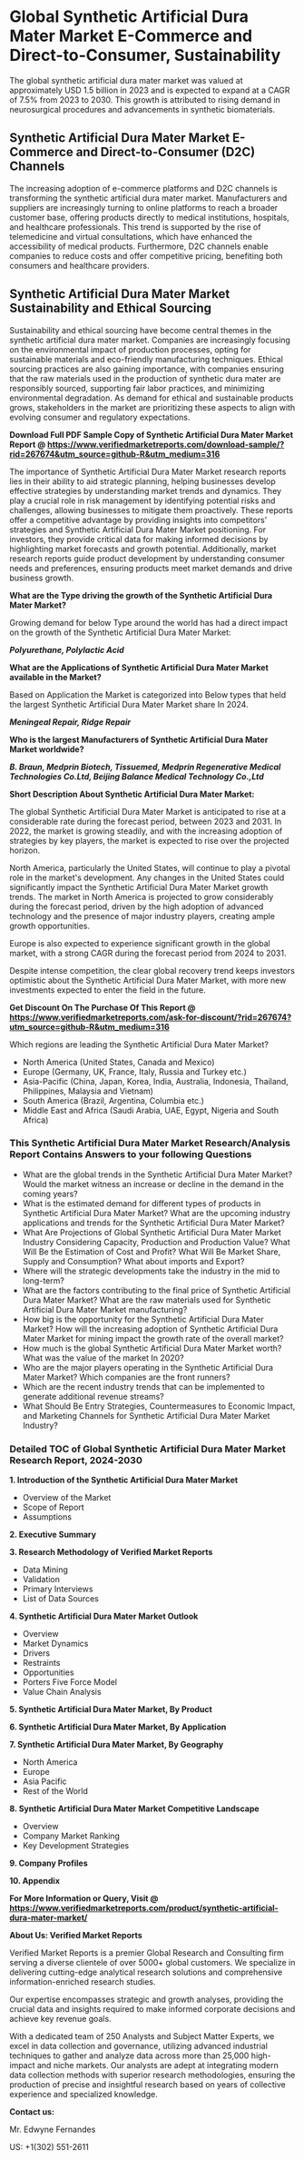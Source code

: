 <h1>Global Synthetic Artificial Dura Mater Market E-Commerce and Direct-to-Consumer, Sustainability</h1><p class=""><p>The global synthetic artificial dura mater market was valued at approximately USD 1.5 billion in 2023 and is expected to expand at a CAGR of 7.5% from 2023 to 2030. This growth is attributed to rising demand in neurosurgical procedures and advancements in synthetic biomaterials.</p><h2>Synthetic Artificial Dura Mater Market E-Commerce and Direct-to-Consumer (D2C) Channels</h2><p>The increasing adoption of e-commerce platforms and D2C channels is transforming the synthetic artificial dura mater market. Manufacturers and suppliers are increasingly turning to online platforms to reach a broader customer base, offering products directly to medical institutions, hospitals, and healthcare professionals. This trend is supported by the rise of telemedicine and virtual consultations, which have enhanced the accessibility of medical products. Furthermore, D2C channels enable companies to reduce costs and offer competitive pricing, benefiting both consumers and healthcare providers.</p><h2>Synthetic Artificial Dura Mater Market Sustainability and Ethical Sourcing</h2><p>Sustainability and ethical sourcing have become central themes in the synthetic artificial dura mater market. Companies are increasingly focusing on the environmental impact of production processes, opting for sustainable materials and eco-friendly manufacturing techniques. Ethical sourcing practices are also gaining importance, with companies ensuring that the raw materials used in the production of synthetic dura mater are responsibly sourced, supporting fair labor practices, and minimizing environmental degradation. As demand for ethical and sustainable products grows, stakeholders in the market are prioritizing these aspects to align with evolving consumer and regulatory expectations.</p></p><p class=""><strong>Download Full PDF Sample Copy of Synthetic Artificial Dura Mater Market Report @ <a href="https://www.verifiedmarketreports.com/download-sample/?rid=267674&utm_source=github-R&utm_medium=316" target="_blank">https://www.verifiedmarketreports.com/download-sample/?rid=267674&utm_source=github-R&utm_medium=316</a></strong></p><p>The importance of&nbsp;Synthetic Artificial Dura Mater Market research reports lies in their ability to aid strategic planning, helping businesses develop effective strategies by understanding market trends and dynamics. They play a crucial role in risk management by identifying potential risks and challenges, allowing businesses to mitigate them proactively. These reports offer a competitive advantage by providing insights into competitors' strategies and Synthetic Artificial Dura Mater Market positioning. For investors, they provide critical data for making informed decisions by highlighting market forecasts and growth potential. Additionally, market research reports guide product development by understanding consumer needs and preferences, ensuring products meet market demands and drive business growth.</p><p><strong>What are the&nbsp;Type driving the growth of the Synthetic Artificial Dura Mater Market?</strong></p><p id="" class="">Growing demand for below Type around the world has had a direct impact on the growth of the Synthetic Artificial Dura Mater Market:</p><p class=""><em><strong>Polyurethane, Polylactic Acid</strong></em></p><p class=""><strong>What are the&nbsp;Applications&nbsp;of Synthetic Artificial Dura Mater Market available in the Market?</strong></p><p id="" class="">Based on Application the Market is categorized into Below types that held the largest Synthetic Artificial Dura Mater Market share In 2024.</p><p class=""><em><strong>Meningeal Repair, Ridge Repair</strong></em></p><p class=""><strong>Who is the largest Manufacturers of Synthetic Artificial Dura Mater Market worldwide?</strong></p><p><em><strong>B. Braun, Medprin Biotech, Tissuemed, Medprin Regenerative Medical Technologies Co.Ltd, Beijing Balance Medical Technology Co.,Ltd</strong></em></p><p id="" class=""><strong>Short Description About Synthetic Artificial Dura Mater Market:</strong></p><p>The global Synthetic Artificial Dura Mater Market is anticipated to rise at a considerable rate during the forecast period, between 2023 and 2031. In 2022, the market is growing steadily, and with the increasing adoption of strategies by key players, the market is expected to rise over the projected horizon.</p><p>North America, particularly the United States, will continue to play a pivotal role in the market's development. Any changes in the United States could significantly impact the Synthetic Artificial Dura Mater Market growth trends. The market in North America is projected to grow considerably during the forecast period, driven by the high adoption of advanced technology and the presence of major industry players, creating ample growth opportunities.</p><p>Europe is also expected to experience significant growth in the global market, with a strong CAGR during the forecast period from 2024 to 2031.</p><p>Despite intense competition, the clear global recovery trend keeps investors optimistic about the Synthetic Artificial Dura Mater Market, with more new investments expected to enter the field in the future.</p><p id="" class=""><strong>Get Discount On The Purchase Of This Report @ <a href="https://www.verifiedmarketreports.com/ask-for-discount/?rid=267674?utm_source=github-R&utm_medium=316" target="_blank">https://www.verifiedmarketreports.com/ask-for-discount/?rid=267674?utm_source=github-R&utm_medium=316</a></strong></p><p class="">Which regions are leading the Synthetic Artificial Dura Mater Market?</p><ul><li>North America (United States, Canada and Mexico)</li><li>Europe (Germany, UK, France, Italy, Russia and Turkey etc.)</li><li>Asia-Pacific (China, Japan, Korea, India, Australia, Indonesia, Thailand, Philippines, Malaysia and Vietnam)</li><li>South America (Brazil, Argentina, Columbia etc.)</li><li>Middle East and Africa (Saudi Arabia, UAE, Egypt, Nigeria and South Africa)</li></ul><h3 id="" class="">This Synthetic Artificial Dura Mater Market Research/Analysis Report Contains Answers to your following Questions</h3><ul><li>What are the global trends in the Synthetic Artificial Dura Mater Market? Would the market witness an increase or decline in the demand in the coming years?</li><li>What is the estimated demand for different types of products in Synthetic Artificial Dura Mater Market? What are the upcoming industry applications and trends for the Synthetic Artificial Dura Mater Market?</li><li>What Are Projections of Global Synthetic Artificial Dura Mater Market Industry Considering Capacity, Production and Production Value? What Will Be the Estimation of Cost and Profit? What Will Be Market Share, Supply and Consumption? What about imports and Export?</li><li>Where will the strategic developments take the industry in the mid to long-term?</li><li>What are the factors contributing to the final price of Synthetic Artificial Dura Mater Market? What are the raw materials used for Synthetic Artificial Dura Mater Market manufacturing?</li><li>How big is the opportunity for the Synthetic Artificial Dura Mater Market? How will the increasing adoption of Synthetic Artificial Dura Mater Market for mining impact the growth rate of the overall market?</li><li>How much is the global Synthetic Artificial Dura Mater Market worth? What was the value of the market In 2020?</li><li>Who are the major players operating in the Synthetic Artificial Dura Mater Market? Which companies are the front runners?</li><li>Which are the recent industry trends that can be implemented to generate additional revenue streams?</li><li>What Should Be Entry Strategies, Countermeasures to Economic Impact, and Marketing Channels for Synthetic Artificial Dura Mater Market Industry?</li></ul><h3 id="" class="">Detailed TOC of Global Synthetic Artificial Dura Mater Market Research Report, 2024-2030</h3><p id="" class=""><strong>1. Introduction of the Synthetic Artificial Dura Mater Market</strong></p><ul><li>Overview of the Market</li><li>Scope of Report</li><li>Assumptions</li></ul><p id="" class=""><strong>2. Executive Summary</strong></p><p id="" class=""><strong>3. Research Methodology of Verified Market Reports</strong></p><ul><li>Data Mining</li><li>Validation</li><li>Primary Interviews</li><li>List of Data Sources</li></ul><p id="" class=""><strong>4. Synthetic Artificial Dura Mater Market Outlook</strong></p><ul><li>Overview</li><li>Market Dynamics</li><li>Drivers</li><li>Restraints</li><li>Opportunities</li><li>Porters Five Force Model</li><li>Value Chain Analysis</li></ul><p id="" class=""><strong>5. Synthetic Artificial Dura Mater Market, By Product</strong></p><p id="" class=""><strong>6. Synthetic Artificial Dura Mater Market, By Application</strong></p><p id="" class=""><strong>7. Synthetic Artificial Dura Mater Market, By Geography</strong></p><ul><li>North America</li><li>Europe</li><li>Asia Pacific</li><li>Rest of the World</li></ul><p id="" class=""><strong>8. Synthetic Artificial Dura Mater Market Competitive Landscape</strong></p><ul><li>Overview</li><li>Company Market Ranking</li><li>Key Development Strategies</li></ul><p id="" class=""><strong>9. Company Profiles</strong></p><p id="" class=""><strong>10. Appendix</strong></p><p id="" class=""><strong>For More Information or Query, Visit @ <a href="https://www.verifiedmarketreports.com/product/synthetic-artificial-dura-mater-market/" target="_blank">https://www.verifiedmarketreports.com/product/synthetic-artificial-dura-mater-market/</a></strong></p><p id="" class=""><strong>About Us: Verified Market Reports</strong></p><p id="" class="">Verified Market Reports is a premier Global Research and Consulting firm serving a diverse clientele of over 5000+ global customers. We specialize in delivering cutting-edge analytical research solutions and comprehensive information-enriched research studies.</p><p id="" class="">Our expertise encompasses strategic and growth analyses, providing the crucial data and insights required to make informed corporate decisions and achieve key revenue goals.</p><p id="" class="">With a dedicated team of 250 Analysts and Subject Matter Experts, we excel in data collection and governance, utilizing advanced industrial techniques to gather and analyze data across more than 25,000 high-impact and niche markets. Our analysts are adept at integrating modern data collection methods with superior research methodologies, ensuring the production of precise and insightful research based on years of collective experience and specialized knowledge.</p><p id="" class=""><strong>Contact us:</strong></p><p id="" class="">Mr. Edwyne Fernandes</p><p id="" class="">US: +1(302) 551-2611</p>